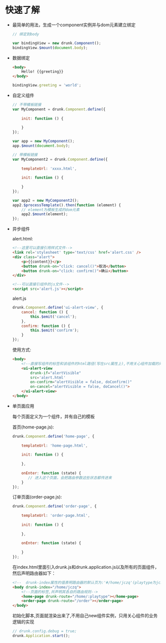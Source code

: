 # 快速了解

* 最简单的用法，生成一个component实例并与dom元素建立绑定

    ```javascript
    // 绑定到body
    
    var bindingView = new drunk.Component();
    bindingView.$mount(document.body);
    ```
    
    
* 数据绑定
    ```html
    <body>
        Hello! {{greeting}}
    </body>
    ```
    
    ```javascript
    bindingView.greeting = 'world';
    ```

* 自定义组件

    ```javascript
    // 不带模板链接
    var MyComponent = drunk.Component.define({
        
        init: function () {
            
        }
    });
    
    var app = new MyComponent();
    app.$mount(document.body);
    
    // 带模板链接
    var MyComponent2 = drunk.Component.define({
        
        templateUrl: 'xxxx.html',
        
        init: function () {
            
        }
    });
    
    var app2 = new MyComponent2();
    app2.$processTemplate().then(function (element) {
        // element为模板生成的dom元素
        app2.$mount(element);
    });
    ```
    
* 异步组件

    alert.html:
    
    ```html
    <!--这里可以直接引用样式文件-->
    <link rel='stylesheet' type='text/css' href='alert.css' />
    <div class="alert">
        <p>{{content}}</p>
        <button drunk-on="click: cancel()">取消</button>
        <button drunk-on="click: confirm()">确认</button>
    </div>
    
    <!--可以直接引组件的js文件-->
    <script src='alert.js'></script>
    ```
    
    alert.js
    ```javascript
    drunk.Component.define('ui-alert-view', {
        cancel: function () {
            this.$emit('cancel');
        },
        confirm: function () {
            this.$emit('confirm');
        }
    });
    ```
    
    使用方式:
    ```html
    <body>
        <!--直接写组件的标签和该组件的html路径(写在src属性上),不用关心组件加载的问题-->
        <ui-alert-view
            drunk-if="alertVisible"
            src='alert.html'
            on-confirm="alertVisible = false, doConfirm()"
            on-cancel="alertVisible = false, doCancel()">
        </ui-alert-view>
    </body>
    ```
    
* 单页面应用

    每个页面定义为一个组件，并有自己的模板
    
    首页(home-page.js):
    ```javascript
    drunk.Component.define('home-page', {
        
        templateUrl: 'home-page.html',
        
        init: function () {
            
        },
       
        onEnter: function (state) {
           // 进入这个页面，会把路由参数这些状态都传进来
        }
    });
    ```
    
    订单页面(order-page.js):
    ```javascript
    drunk.Component.define('order-page', {
        
        templateUrl: 'order-page.html',
        
        init: function () {
            
        },
       
        onEnter: function (state) {
           
        }
    });
    ```
    
    在index.html里面引入drunk.js和drunk.application.js以及所有的页面组件，然后声明路由器如下：
    
    ```html
    <!--  drunk-index属性的值表明路由器的默认页为:'#/home/jczq'(playtype为jczq)  -->
    <body drunk-index="/home/jczq">
        <!--页面的标签,并声明其各自的路由规则-->
        <home-page drunk-route="/home/:playtype"></home-page>
        <order-page drunk-route="/order"></order-page>
    </body>
    ```
    
    初始化脚本,页面就渲染出来了,不用自己new组件实例，只用关心组件的业务逻辑的实现
    ```javascript
    // drunk.config.debug = true;
    drunk.Application.start();
    ```